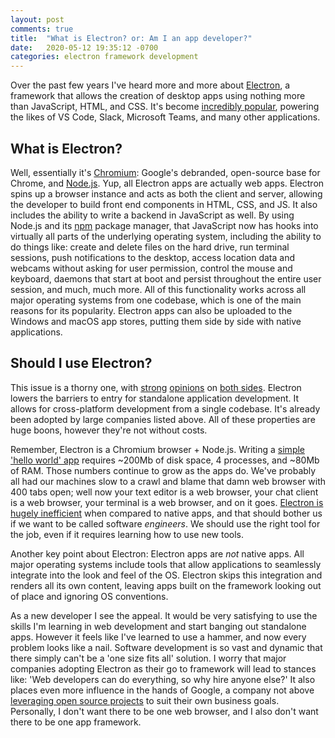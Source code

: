 ```yaml
---
layout: post
comments: true
title:  "What is Electron? or: Am I an app developer?"
date:   2020-05-12 19:35:12 -0700
categories: electron framework development
---
```


Over the past few years I've heard more and more about [Electron](https://www.electronjs.org/), a framework that allows the creation of desktop apps using nothing more than JavaScript, HTML, and CSS. It's become [incredibly popular](https://www.theverge.com/circuitbreaker/2018/5/16/17361696/chrome-os-electron-desktop-applications-apple-microsoft-google), powering the likes of VS Code, Slack, Microsoft Teams, and many other applications. 

## What is Electron?

Well, essentially it's [Chromium](https://www.chromium.org/Home): Google's debranded, open-source base for Chrome, and [Node.js](https://nodejs.org/en/). Yup, all Electron apps are actually web apps. Electron spins up a browser instance and acts as both the client and server, allowing the developer to build front end components in HTML, CSS, and JS. It also includes the ability to write a backend in JavaScript as well. By using Node.js and its [npm](https://www.npmjs.com/) package manager, that JavaScript now has hooks into virtually all parts of the underlying operating system, including the ability to do things like: create and delete files on the hard drive, run terminal sessions, push notifications to the desktop, access location data and webcams without asking for user permission, control the mouse and keyboard, daemons that start at boot and persist throughout the entire user session, and much, much more. All of this functionality works across all major operating systems from one codebase, which is one of the main reasons for its popularity. Electron apps can also be uploaded to the Windows and macOS app stores, putting them side by side with native applications.

## Should I use Electron?

This issue is a thorny one, with [strong](https://medium.com/commitlog/electron-is-cancer-b066108e6c32) [opinions](https://drewdevault.com/2016/11/24/Electron-considered-harmful.html) on [both sides](https://github.com/sindresorhus/awesome-electron). Electron lowers the barriers to entry for standalone application development. It allows for cross-platform development from a single codebase. It's already been adopted by large companies listed above. All of these properties are huge boons, however they're not without costs.

Remember, Electron is a Chromium browser + Node.js. Writing a [simple 'hello world' app](https://github.com/electron/electron-quick-start) requires ~200Mb of disk space, 4 processes, and ~80Mb of RAM. Those numbers continue to grow as the apps do. We've probably all had our machines slow to a crawl and blame that damn web browser with 400 tabs open; well now your text editor is a web browser, your chat client is a web browser, your terminal is a web browser, and on it goes. [Electron is hugely inefficient](https://medium.com/commitlog/why-i-still-use-vim-67afd76b4db6) when compared to native apps, and that should bother us if we want to be called software _engineers_. We should use the right tool for the job, even if it requires learning how to use new tools. 

Another key point about Electron: Electron apps are _not_ native apps. All major operating systems include tools that allow applications to seamlessly integrate into the look and feel of the OS. Electron skips this integration and renders all its own content, leaving apps built on the framework looking out of place and ignoring OS conventions.

As a new developer I see the appeal. It would be very satisfying to use the skills I'm learning in web development and start banging out standalone apps. However it feels like I've learned to use a hammer, and now every problem looks like a nail. Software development is so vast and dynamic that there simply can't be a 'one size fits all' solution. I worry that major companies adopting Electron as their go to framework will lead to stances like: 'Web developers can do everything, so why hire anyone else?' It also places even more influence in the hands of Google, a company not above [leveraging open source projects](https://strangrjrjr.github.io/me/myself/i/2020/04/13/What-is-my-Why.html) to suit their own business goals. Personally, I don't want there to be one web browser, and I also don't want there to be one app framework. 